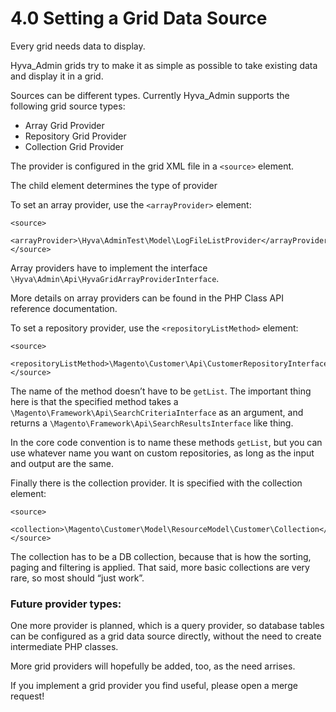 # 4.0 Setting a Grid Data Source

Every grid needs data to display.

Hyva_Admin grids try to make it as simple as possible to take existing data and display it in a grid.


Sources can be different types. Currently Hyva_Admin supports the following grid source types:

* Array Grid Provider
* Repository Grid Provider
* Collection Grid Provider


The provider is configured in the grid XML file in a `<source>` element.

The child element determines the type of provider


To set an array provider, use the `<arrayProvider>` element:

```markup
<source>
    <arrayProvider>\Hyva\AdminTest\Model\LogFileListProvider</arrayProvider>
</source>
```

Array providers have to implement the interface `\Hyva\Admin\Api\HyvaGridArrayProviderInterface`.

More details on array providers can be found in the PHP Class API reference documentation.


To set a repository provider, use the `<repositoryListMethod>` element:

```markup
<source>
    <repositoryListMethod>\Magento\Customer\Api\CustomerRepositoryInterface::getList</repositoryListMethod>
</source>
```

The name of the method doesn’t have to be `getList`. The important thing here is that the specified method takes a `\Magento\Framework\Api\SearchCriteriaInterface` as an argument, and returns a `\Magento\Framework\Api\SearchResultsInterface` like thing.

In the core code convention is to name these methods `getList`, but you can use whatever name you want on custom repositories, as long as the input and output are the same.


Finally there is the collection provider. It is specified with the collection element:

```markup
<source>
    <collection>\Magento\Customer\Model\ResourceModel\Customer\Collection</collection>
</source>
```

The collection has to be a DB collection, because that is how the sorting, paging and filtering is applied. That said, more basic collections are very rare, so most should “just work”.


### Future provider types:

One more provider is planned, which is a query provider, so database tables can be configured as a grid data source directly, without the need to create intermediate PHP classes.


More grid providers will hopefully be added, too, as the need arrises.


If you implement a grid provider you find useful, please open a merge request!
